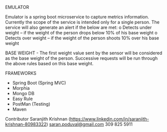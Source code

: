 EMULATOR

Emulator is a spring boot microservice to capture metrics information. Currently the scope of the service is intended only for a single person. The service will also generate an alert if the below are met:
o	Detects under weight – if the weight of the person drops below 10% of his base weight
o	Detects over weight – if the weight of the person shoots 10% over his base weight

BASE WEIGHT - The first weight value sent by the sensor will be considered as the base weight of the person. Successive requests will be run through the above rules based on this base weight.

FRAMEWORKS
-	Spring Boot (Spring MVC)
-	Morphia
-	Mongo DB
-	Easy Rule
-	PostMan (Testing)
-	Maven

Contributor
Saranjith Krishnan (https://www.linkedin.com/in/saranjith-krishnan-80983322)
saran.poduval@gmail.com
309 825 5911
